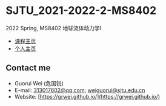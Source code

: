 # SJTU_2021-2022-2-MS8402

2022 Spring, MS8402 地球流体动力学I

- [课程主页](https://grwei.github.io/SJTU_2021-2022-2-MS8402/)
- [个人主页](https://grwei.github.io/)

## Contact me

- Guorui Wei (危国锐)
- E-mail: 313017602@qq.com; weiguorui@sjtu.edu.cn
- Website: [https://grwei.github.io/](https://grwei.github.io/)
